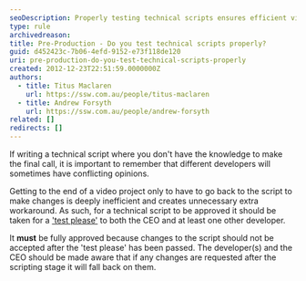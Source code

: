 ```yaml
---
seoDescription: Properly testing technical scripts ensures efficient video project execution and minimizes revisions after scripting.
type: rule
archivedreason:
title: Pre-Production - Do you test technical scripts properly?
guid: d452423c-7b06-4efd-9152-e73f118de120
uri: pre-production-do-you-test-technical-scripts-properly
created: 2012-12-23T22:51:59.0000000Z
authors:
  - title: Titus Maclaren
    url: https://ssw.com.au/people/titus-maclaren
  - title: Andrew Forsyth
    url: https://ssw.com.au/people/andrew-forsyth
related: []
redirects: []
---
```


If writing a technical script where you don't have the knowledge to make the final call, it is important to remember that different developers will sometimes have conflicting opinions.

<!--endintro-->

Getting to the end of a video project only to have to go back to the script to make changes is deeply inefficient and creates unnecessary extra workaround. As such, for a technical script to be approved it should be taken for a ['test please'](/conduct-a-test-please-internally-and-then-with-the-client) to both the CEO and at least one other developer.

It **must** be fully approved because changes to the script should not be accepted after the 'test please' has been passed. The developer(s) and the CEO should be made aware that if any changes are requested after the scripting stage it will fall back on them.

